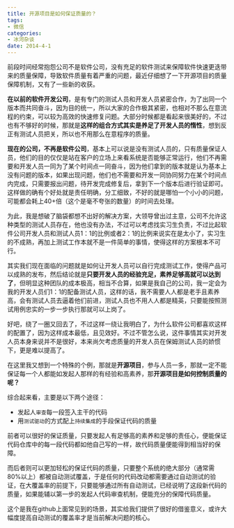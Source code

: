 ```yaml
---
title: 开源项目是如何保证质量的？
tags:
- 微信
categories:
- 冰河杂谈
date: 2014-4-1
---
```

前段时间经常抱怨公司不是软件公司，没有充足的软件测试来保障软件快速更迭带来的质量保障，导致软件质量有着严重的问题，最近仔细想了一下开源项目的质量保障机制，又有了一些新的收获。

**在以前的软件开发公司**，是有专门的测试人员和开发人员紧密合作，为了出同一个版本而共同奋斗，因为目的统一，所以大家的合作极其紧密，也相对不那么在意流程的约束，可以较为高效的快速修复问题。大部分时候都是看起来很美好的，不过也有不够好的时候，那就是**这样的组合方式其实是养足了开发人员的惰性**，想到反正有测试人员把关，所以也不用那么在意程序的质量。

**现在的公司，不再是软件公司**，基本上可以说是没有测试人员的，只有质量保证人员，他们的目的仅仅是站在客户的立场上来看系统是否能够正常运行，他们不再需要和开发人员一同为了某个时间点一同奋斗，因为他们拿到的版本就是认为基本上没有问题的版本，如果出现问题，他们也不需要和开发一同协同努力在某个时间点内完成，只需要报出问题，待开发完成修复后，拿到下一个版本后进行验证即可。这样做的确有个好处就是责任明确，分工细致，不好的就是哪怕一个小小的问题，可能都会耗上40+倍（这个是毫不夸张的数量）的时间去处理。

为此，我是想破了脑袋都想不出好的解决方案，大领导曾出过主意，公司不允许这种类型的测试人员存在，他也没有办法，不过可以考虑找实习生负责，不过比起软件公司开发人员和测试人员1：1的比例或者2：1的比例来说实在是太小了，实习生的不成熟，再加上测试工作本就不是一件简单的事情，使得这样的方案根本不可行。

其实我们现在面临的问题就是如何让开发人员可以自行完成测试工作，使得产品可以成熟的发布，然后结论就是**只要开发人员的经验充足，素养足够高就可以达到了**，但明显这种团队的成本极高，相当不合算，如果是我自己的公司，我一定会为我的开发人员们1：1的配备测试人员，这样的话，我不需要人人都是老手且素养高，会有测试人员去逼着他们前进，测试人员也不用人人都是精英，只要能按照测试用例忠实的一步一步执行那就可以上岗了。

好吧，绕了一圈又回去了，不过这样一绕让我明白了，为什么软件公司都喜欢这样的配置了，因为这样成本最低，且见效好。不过不管怎么说，这件事情其实对开发人员本身来说并不是很好，本来尚欠考虑质量的开发人员在保姆测试人员的娇惯下，更是难以提高了。

在这里我又想到一个特殊的个例，那就是**开源项目**，参与人员一多，那就一定不能保证每一个人都能如发起人那样的有经验和高素养，那**开源项目是如何控制质量的呢？**

综合起来看，主要是以下两个途径：

* 发起人`审查`每一段签入主干的代码
* 用`测试驱动`的方式配上`持续集成`的手段保证代码的质量

前者可以很好的保证质量，只要发起人有足够高的素养和足够的责任心，便能保证代码仓库中的每一段代码都如他自己写的一样，故代码质量便能得到相当好的保障。

而后者则可以更加轻松的保证代码的质量，只要整个系统的绝大部分（通常需80%以上）都被自动测试覆盖，于是任何的代码改动都需要通过自动测试的验证，在大覆盖率的前提下，只要能够通过所有自动测试，已经说明了这段新代码的质量，如果能辅以第一步的发起人代码审查机制，便能充分的保障代码质量。

这个是我在github上面常见到的场景，其实给我们提供了很好的借鉴意义，或许大幅度提高自动测试的覆盖率才是当前解决问题的核心。
